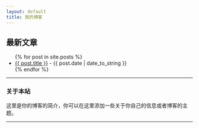 ```yaml
---
layout: default
title: 我的博客
---
```


## 最新文章

<ul>
  {% for post in site.posts %}
    <li>
      <a href="{{ post.url }}">{{ post.title }}</a> - {{ post.date | date_to_string }}
    </li>
  {% endfor %}
</ul>

<hr>

### 关于本站

这里是你的博客的简介，你可以在这里添加一些关于你自己的信息或者博客的主题。

---
